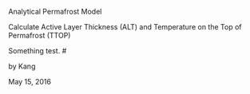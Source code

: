 Analytical Permafrost Model

Calculate Active Layer Thickness (ALT) and Temperature on the Top of Permafrost (TTOP)

Something test. #

by Kang 

May 15, 2016
